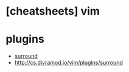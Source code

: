 # [cheatsheets] vim

# plugins
- [surround](http://cs.divramod.io/vim/plugins/surround)
- http://cs.divramod.io/vim/plugins/surround
